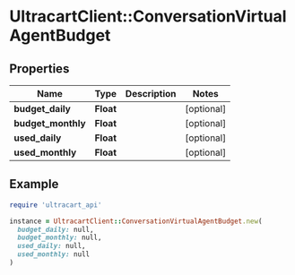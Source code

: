 # UltracartClient::ConversationVirtualAgentBudget

## Properties

| Name | Type | Description | Notes |
| ---- | ---- | ----------- | ----- |
| **budget_daily** | **Float** |  | [optional] |
| **budget_monthly** | **Float** |  | [optional] |
| **used_daily** | **Float** |  | [optional] |
| **used_monthly** | **Float** |  | [optional] |

## Example

```ruby
require 'ultracart_api'

instance = UltracartClient::ConversationVirtualAgentBudget.new(
  budget_daily: null,
  budget_monthly: null,
  used_daily: null,
  used_monthly: null
)
```

